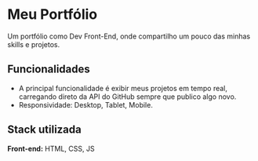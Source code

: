 
# Meu Portfólio

Um portfólio como Dev Front-End, onde compartilho um pouco das minhas skills e projetos.
## Funcionalidades

- A principal funcionalidade é exibir meus projetos em tempo real, carregando direto da API do GitHub sempre que publico algo novo.
- Responsividade: Desktop, Tablet, Mobile.
## Stack utilizada

**Front-end:** HTML, CSS, JS

